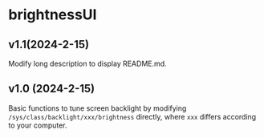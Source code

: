 # brightnessUI

## v1.1(2024-2-15)

Modify long description to display README.md.

## v1.0 (2024-2-15)

Basic functions to tune screen backlight by modifying `/sys/class/backlight/xxx/brightness` directly, where `xxx` differs according to your computer.

